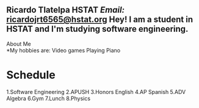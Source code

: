 **Ricardo Tlatelpa** 
 HSTAT
 _Email:_ ricardojrt6565@hstat.org
 **Hey! I am a student in HSTAT and I'm studying software engineering.**  
 ---
 About Me  
 *My hobbies are: 
 Video games 
 Playing Piano 
 
# Schedule
1.Software Engineering
2.APUSH
3.Honors English 
4.AP Spanish
5.ADV Algebra 
6.Gym
7.Lunch
8.Physics